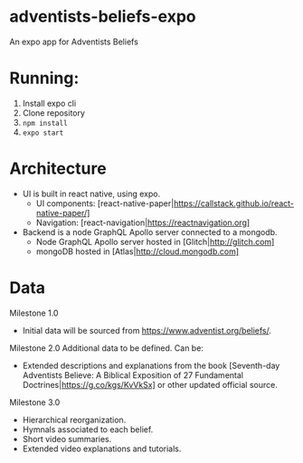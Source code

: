 # adventists-beliefs-expo

An expo app for Adventists Beliefs

# Running:

1. Install expo cli
2. Clone repository
3. `npm install`
4. `expo start`

# Architecture

- UI is built in react native, using expo.
    - UI components: [react-native-paper|https://callstack.github.io/react-native-paper/]
    - Navigation: [react-navigation|https://reactnavigation.org]
- Backend is a node GraphQL Apollo server connected to a mongodb.
    - Node GraphQL Apollo server hosted in [Glitch|http://glitch.com]
    - mongoDB hosted in [Atlas|http://cloud.mongodb.com]

# Data

Milestone 1.0
- Initial data will be sourced from https://www.adventist.org/beliefs/.

Milestone 2.0
Additional data to be defined. Can be:
- Extended descriptions and explanations from the book [Seventh-day Adventists Believe: A Biblical Exposition of 27 Fundamental Doctrines|https://g.co/kgs/KvVkSx] or other updated official source.

Milestone 3.0
- Hierarchical reorganization.
- Hymnals associated to each belief.
- Short video summaries.
- Extended video explanations and tutorials.
